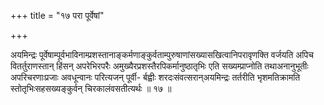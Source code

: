 +++
title = "१७ परा पूर्वेषां"

+++

अयमिन्द्रः पूर्वेषाम्पूर्वभाविनाम्प्रशस्तानाङ्कर्मणाङ्कुर्वताम्पुरुषाणांसख्यासखित्वानिपरावृणक्ति वर्जयति अपिच वितर्तुराणस्तान् हिंसन् अपरेभिरपरैः अमुख्यैरप्रशस्तैरपिकर्मानुष्ठातृभिः एति सख्यम्प्राप्नोति तथाअनानुभूतीः अपरिचरणाःप्रजाः अवधून्वानः परित्यजन् पूर्वी- र्बह्वीः शरदःसंवत्सरान्अयमिन्द्रः तर्तरीति भृशमतिक्रामति स्तोतृभिःसहसख्यङ्कुर्वन् चिरकालंवसतीत्यर्थः ॥ १७ ॥